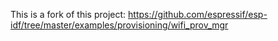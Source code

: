 This is a fork of this project: https://github.com/espressif/esp-idf/tree/master/examples/provisioning/wifi_prov_mgr
